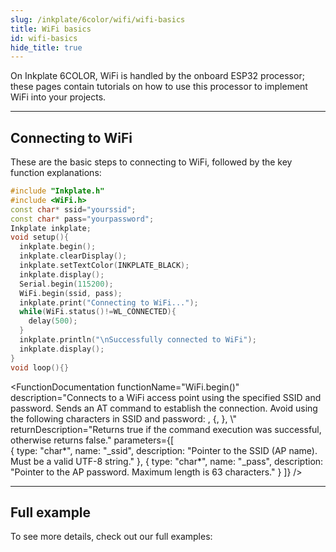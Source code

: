```yaml
---
slug: /inkplate/6color/wifi/wifi-basics
title: WiFi basics
id: wifi-basics
hide_title: true
---
```


<SectionTitle title="WiFi basics" backgroundImage="/img/wifi.png" />

On Inkplate 6COLOR, WiFi is handled by the onboard ESP32 processor; these pages contain tutorials on how to use this processor to implement WiFi into your projects.

---

## Connecting to WiFi
These are the basic steps to connecting to WiFi, followed by the key function explanations:
```cpp
#include "Inkplate.h"
#include <WiFi.h>
const char* ssid="yourssid";
const char* pass="yourpassword";
Inkplate inkplate;
void setup(){
  inkplate.begin();
  inkplate.clearDisplay();
  inkplate.setTextColor(INKPLATE_BLACK);
  inkplate.display();
  Serial.begin(115200);
  WiFi.begin(ssid, pass);
  inkplate.print("Connecting to WiFi...");
  while(WiFi.status()!=WL_CONNECTED){
    delay(500);
  }
  inkplate.println("\nSuccessfully connected to WiFi");
  inkplate.display();
}
void loop(){}
```
<FunctionDocumentation
    functionName="WiFi.begin()"
    description="Connects to a WiFi access point using the specified SSID and password. Sends an AT command to establish the connection. Avoid using the following characters in SSID and password: , {, }, \\"
    returnDescription="Returns true if the command execution was successful, otherwise returns false."
    parameters={[  
    { type: "char*", name: "_ssid", description: "Pointer to the SSID (AP name). Must be a valid UTF-8 string." },
    { type: "char*", name: "_pass", description: "Pointer to the AP password. Maximum length is 63 characters." }
  ]}
/>

<FunctionDocumentation
  functionName="WiFi.status()"
  description="Checks the connection status of the ESP32 WiFi module. Returns whether the module is connected to an access point."
  returnDescription="Returns true if the ESP32 is connected to the AP, otherwise returns false."
/>

---

## Full example

To see more details, check out our full examples:
<QuickLink 
  title="Inkplate_6COLOR_WiFi_examples" 
  description="Inkplate 6COLOR WiFi examples from Inkplate library"
  url="https://github.com/SolderedElectronics/Inkplate-Arduino-library/tree/master/examples/Inkplate6COLOR/Advanced/WEB_WiFi" 
/>